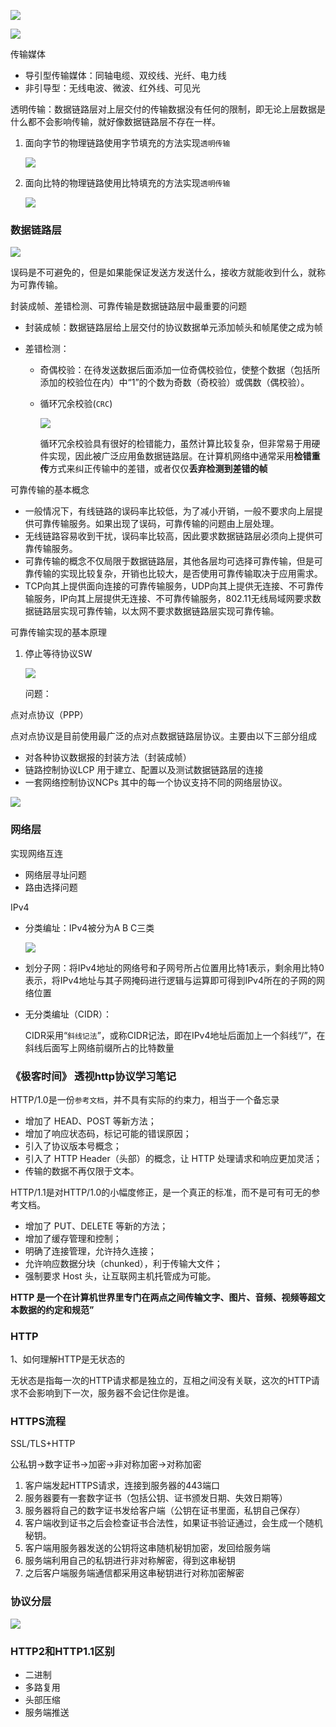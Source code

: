 ![](https://cdn.jsdelivr.net/gh/kevin-lier/picgo/img/20220224161348.png)

![](https://cdn.jsdelivr.net/gh/kevin-lier/picgo/img/20220224163715.png)

传输媒体

- 导引型传输媒体：同轴电缆、双绞线、光纤、电力线
- 非引导型：无线电波、微波、红外线、可见光

透明传输：数据链路层对上层交付的传输数据没有任何的限制，即无论上层数据是什么都不会影响传输，就好像数据链路层不存在一样。

1. 面向字节的物理链路使用字节填充的方法实现`透明传输`

   ![](https://cdn.jsdelivr.net/gh/kevin-lier/picgo/img/20220226095128.png)

2. 面向比特的物理链路使用比特填充的方法实现`透明传输`

   ![](https://cdn.jsdelivr.net/gh/kevin-lier/picgo/img/20220226095146.png)

### 数据链路层

![](https://cdn.jsdelivr.net/gh/kevin-lier/picgo/img/20220226093215.png)

误码是不可避免的，但是如果能保证发送方发送什么，接收方就能收到什么，就称为可靠传输。

封装成帧、差错检测、可靠传输是数据链路层中最重要的问题

- 封装成帧：数据链路层给上层交付的协议数据单元添加帧头和帧尾使之成为帧

- 差错检测：

  - 奇偶校验：在待发送数据后面添加一位奇偶校验位，使整个数据（包括所添加的校验位在内）中“1”的个数为奇数（奇校验）或偶数（偶校验）。

  - 循环冗余校验(`CRC`)

    ![](https://cdn.jsdelivr.net/gh/kevin-lier/picgo/img/20220226101446.png)

    循环冗余校验具有很好的检错能力，虽然计算比较复杂，但非常易于用硬件实现，因此被广泛应用鱼数据链路层。在计算机网络中通常采用**检错重传**方式来纠正传输中的差错，或者仅仅**丢弃检测到差错的帧**

可靠传输的基本概念

- 一般情况下，有线链路的误码率比较低，为了减小开销，一般不要求向上层提供可靠传输服务。如果出现了误码，可靠传输的问题由上层处理。
- 无线链路容易收到干扰，误码率比较高，因此要求数据链路层必须向上提供可靠传输服务。
- 可靠传输的概念不仅局限于数据链路层，其他各层均可选择可靠传输，但是可靠传输的实现比较复杂，开销也比较大，是否使用可靠传输取决于应用需求。
- TCP向其上提供面向连接的可靠传输服务，UDP向其上提供无连接、不可靠传输服务，IP向其上层提供无连接、不可靠传输服务，802.11无线局域网要求数据链路层实现可靠传输，以太网不要求数据链路层实现可靠传输。

可靠传输实现的基本原理

1. 停止等待协议SW

   ![](https://cdn.jsdelivr.net/gh/kevin-lier/picgo/img/20220226231249.png)

   问题：

   



点对点协议（PPP）

点对点协议是目前使用最广泛的点对点数据链路层协议。主要由以下三部分组成

- 对各种协议数据报的封装方法（封装成帧）
- 链路控制协议LCP    用于建立、配置以及测试数据链路层的连接
- 一套网络控制协议NCPs   其中的每一个协议支持不同的网络层协议。



![](https://cdn.jsdelivr.net/gh/kevin-lier/picgo/img/20220227091143.png)

### 网络层

实现网络互连

- 网络层寻址问题
- 路由选择问题

IPv4

- 分类编址：IPv4被分为A  B  C三类

  ![](https://cdn.jsdelivr.net/gh/kevin-lier/picgo/img/20220301144901.png)

- 划分子网：将IPv4地址的网络号和子网号所占位置用比特1表示，剩余用比特0表示，将IPv4地址与其子网掩码进行逻辑与运算即可得到IPv4所在的子网的网络位置

- 无分类编址（CIDR）：

  CIDR采用“`斜线记法`”，或称CIDR记法，即在IPv4地址后面加上一个斜线“/”，在斜线后面写上网络前缀所占的比特数量

  
  

### 《极客时间》 透视http协议学习笔记

HTTP/1.0是一份`参考文档`，并不具有实际的约束力，相当于一个备忘录

- 增加了 HEAD、POST 等新方法；
- 增加了响应状态码，标记可能的错误原因；
- 引入了协议版本号概念；
- 引入了 HTTP Header（头部）的概念，让 HTTP 处理请求和响应更加灵活；
- 传输的数据不再仅限于文本。

HTTP/1.1是对HTTP/1.0的小幅度修正，是一个真正的标准，而不是可有可无的参考文档。

- 增加了 PUT、DELETE 等新的方法；
- 增加了缓存管理和控制；
- 明确了连接管理，允许持久连接；
- 允许响应数据分块（chunked），利于传输大文件；
- 强制要求 Host 头，让互联网主机托管成为可能。

**HTTP 是一个在计算机世界里专门在两点之间传输文字、图片、音频、视频等超文本数据的约定和规范”**

### HTTP

1、如何理解HTTP是无状态的

无状态是指每一次的HTTP请求都是独立的，互相之间没有关联，这次的HTTP请求不会影响到下一次，服务器不会记住你是谁。

### HTTPS流程

SSL/TLS+HTTP

公私钥->数字证书->加密->非对称加密->对称加密

1. 客户端发起HTTPS请求，连接到服务器的443端口
2. 服务器要有一套数字证书（包括公钥、证书颁发日期、失效日期等）
3. 服务器将自己的数字证书发给客户端（公钥在证书里面，私钥自己保存）
4. 客户端收到证书之后会检查证书合法性，如果证书验证通过，会生成一个随机秘钥。
5. 客户端用服务器发送的公钥将这串随机秘钥加密，发回给服务端
6. 服务端利用自己的私钥进行非对称解密，得到这串秘钥
7. 之后客户端服务端通信都采用这串秘钥进行对称加密解密

### 协议分层

![](https://cdn.jsdelivr.net/gh/yuusheng/picgo/img/20221005204408.png)





### HTTP2和HTTP1.1区别

- 二进制
- 多路复用
- 头部压缩
- 服务端推送

